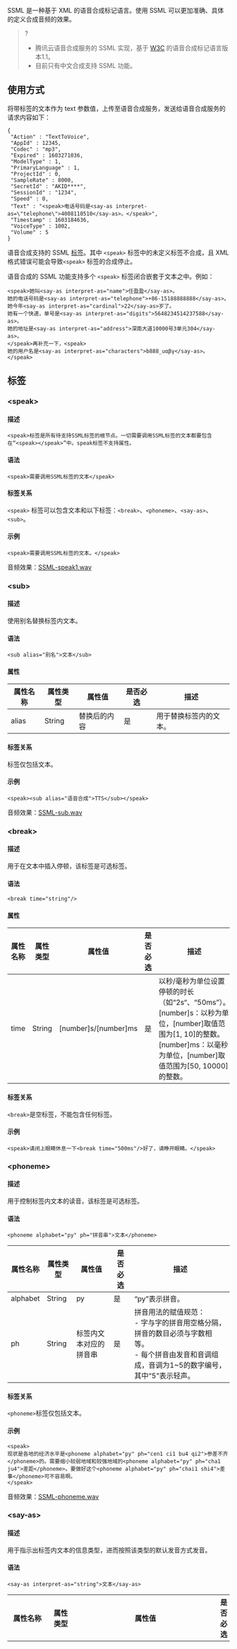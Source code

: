 SSML 是一种基于 XML 的语音合成标记语言。使用 SSML 可以更加准确、具体的定义合成音频的效果。  
>? 
>- 腾讯云语音合成服务的 SSML 实现，基于 [W3C](https://www.w3.org/TR/speech-synthesis/) 的语音合成标记语言版本1.1。
>- 目前只有中文合成支持 SSML 功能。

## 使用方式
将带标签的文本作为 text 参数值，上传至语音合成服务，发送给语音合成服务的请求内容如下：
```
{
 "Action" : "TextToVoice",
 "AppId" : 12345,
 "Codec" : "mp3",
 "Expired" : 1603271036,
 "ModelType" : 1,
 "PrimaryLanguage" : 1,
 "ProjectId" : 0,
 "SampleRate" : 8000,
 "SecretId" : "AKID****",
 "SessionId" : "1234",
 "Speed" : 0,
 "Text" : "<speak>电话号码是<say-as interpret-as=\"telephone\">4008110510</say-as>。</speak>",
 "Timestamp" : 1603184636,
 "VoiceType" : 1002,
 "Volume" : 5
}
```

语音合成支持的 SSML [标签](#jump)。其中 `<speak>` 标签中的未定义标签不合成，且 XML 格式错误可能会导致`<speak>` 标签的合成停止。

语音合成的 SSML 功能支持多个 `<speak>` 标签闭合嵌套于文本之中。例如：
```
<speak>她叫<say-as interpret-as="name">任盈盈</say-as>。
她的电话号码是<say-as interpret-as="telephone">+86-15188888888</say-as>。
她今年<say-as interpret-as="cardinal">22</say-as>岁了。
她有一个快递，单号是<say-as interpret-as="digits">5648234514237588</say-as>。
她的地址是<say-as interpret-as="address">深南大道10000号3单元304</say-as>。
</speak>再补充一下，<speak>
她的用户名是<say-as interpret-as="characters">b888_uαβγ</say-as>。
</speak>
```

[](id:jump)
## 标签
### &lt;speak&gt;
#### 描述
```
<speak>标签是所有待支持SSML标签的根节点。一切需要调用SSML标签的文本都要包含在“<speak></speak>”中。speak标签不支持属性。
```

#### 语法
```
<speak>需要调用SSML标签的文本</speak>
```

#### 标签关系
`<speak>` 标签可以包含文本和以下标签：`<break>`、`<phoneme>`、`<say-as>`、`<sub>`。

#### 示例
```
<speak>需要调用SSML标签的文本。</speak>
```
音频效果：[SSML-speak1.wav](https://ssml-demo-1300466766.cos.ap-guangzhou.myqcloud.com/SSML-speak1.wav)

### &lt;sub&gt;
#### 描述
使用别名替换标签内文本。

#### 语法
```
<sub alias="别名">文本</sub>
```

#### 属性
<table>
<thead>
<tr>
<th>属性名称</th>
<th>属性类型</th>
<th>属性值</th>
<th>是否必选</th>
<th>描述</th>
</tr>
</thead>
<tbody><tr>
<td>alias</td>
<td>String</td>
<td>替换后的内容</td>
<td>是</td>
<td>用于替换标签内的文本。</td>
</tr>
</tbody></table>

#### 标签关系
标签仅包括文本。

#### 示例
```
<speak><sub alias="语音合成">TTS</sub></speak>
```
音频效果：[SSML-sub.wav](https://ssml-demo-1300466766.cos.ap-guangzhou.myqcloud.com/SSML-sub.wav)

### &lt;break&gt;
#### 描述
用于在文本中插入停顿，该标签是可选标签。

#### 语法
```
<break time="string"/>
```

#### 属性
<table>
<thead>
<tr>
<th>属性名称</th>
<th>属性类型</th>
<th>属性值</th>
<th>是否必选</th>
<th>描述</th>
</tr>
</thead>
<tbody><tr>
<td>time</td>
<td>String</td>
<td>[number]s/[number]ms</td>
<td>是</td>
<td>以秒/毫秒为单位设置停顿的时长 （如“2s“、“50ms”）。[number]s：以秒为单位，[number]取值范围为[1, 10]的整数。[number]ms：以毫秒为单位，[number]取值范围为[50, 10000]的整数。</td>
</tr>
</tbody></table>

#### 标签关系
`<break>`是空标签，不能包含任何标签。

#### 示例
```
<speak>请闭上眼睛休息一下<break time="500ms"/>好了，请睁开眼睛。</speak>
```

### &lt;phoneme&gt;
#### 描述
用于控制标签内文本的读音，该标签是可选标签。

#### 语法
```
<phoneme alphabet="py" ph="拼音串">文本</phoneme>
```
<table>
<thead>
<tr>
<th>属性名称</th>
<th>属性类型</th>
<th>属性值</th>
<th>是否必选</th>
<th>描述</th>
</tr>
</thead>
<tbody><tr>
<td>alphabet</td>
<td>String</td>
<td>py</td>
<td>是</td>
<td>“py”表示拼音。</td>
</tr>
<tr>
<td>ph</td>
<td>String</td>
<td>标签内文本对应的拼音串</td>
<td>是</td>
<td>拼音用法的赋值规范：<br>- 字与字的拼音用空格分隔，拼音的数目必须与字数相等。<br>- 每个拼音由发音和音调组成，音调为1~5的数字编号，其中“5”表示轻声。</td>
</tr>
</tbody></table>

#### 标签关系
`<phoneme>`标签仅包括文本。

#### 示例
```
<speak>
现状是各地的经济水平是<phoneme alphabet="py" ph="cen1 ci1 bu4 qi2">参差不齐</phoneme>的。需要缩小较弱地域和较强地域的<phoneme alphabet="py" ph="cha1 ju4">差距</phoneme>。要做好这个<phoneme alphabet="py" ph="chai1 shi4">差事</phoneme>可不容易啊。
</speak>
```
音频效果：[SSML-phoneme.wav](https://ssml-demo-1300466766.cos.ap-guangzhou.myqcloud.com/SSML-phoneme.wav)

### &lt;say-as&gt;
#### 描述
用于指示出标签内文本的信息类型，进而按照该类型的默认发音方式发音。

#### 语法
```
<say-as interpret-as="string">文本</say-as>
```
<table>
<thead>
<tr>
<th>属性名称</th>
<th>属性类型</th>
<th>属性值</th>
<th>是否必选</th>
<th>描述</th>
</tr>
</thead>
<tbody><tr>
<td>interpret-as</td>
<td>String</td>
<td>cardinal/digits/telephone/name/address/<br>id/characters/punctuation/<br>date/time/currency/measure</td>
<td>是</td>
<td>指示出标签内文本的信息类型：<br>• cardinal：按整数或小数发音。<br>• digits：按数字发音。<br>• telephone：按电话号码常用方式发音。<br>• name：按人名发音。<br>• address：按地址发音。<br>• id：适用于账户名、昵称等。<br>• characters：将标签内的文本按字符一一读出。<br>• punctuation：将标签内的文本按标点符号的方式读出来。<br>• date：按日期发音。<br>• time：按时间发音。<br>• currency：按金额发音。<br>• measure：按计量单位发音。</td>
</tr>
</tbody></table>

#### 各 &lt;say-as&gt;类型支持范围
- cardinal
 <table>
<tr>
<th>格式</th>
<th>示例</th>
<th>输出</th>
<th>说明</th>
</tr>
<tr>
<td>数字串</td>
<td>1487</td>
<td>一千四百八十七</td>
<td rowspan="8">整数输入范围：[-18446744073709551615,18446744073709551615]。<br>小数输入范围：对小数点后小数的位数没有特殊限制，建议不超过10位。</td>
</tr>
<tr>
<td>负号+数字串</td>
<td>-1487</td>
<td>负一千四百八十七</td>
</tr>
<tr>
<td>以逗号分隔3位数字串</td>
<td>10,500</td>
<td>一万零五百</td>
</tr>
<tr>
<td>负号+以逗号分隔3位数字串</td>
<td>-10,500</td>
<td>负一万零五百</td>
</tr>
<tr>
<td>数字串+小数点+2个零</td>
<td>9.00</td>
<td>九</td>
</tr>
<tr>
<td>负号+数字串+小数点+2个零</td>
<td>-110.00</td>
<td>负一百一十</td>
</tr>
<tr>
<td>数字串+小数点+数字串</td>
<td>88.090</td>
<td>八十八点零九</td>
</tr>
<tr>
<td>负号+数字串+小数点+数字串</td>
<td>-88.001</td>
<td>负八十八点零零一</td>
</tr>
</table>
- digits
 <table>
<tr>
<th>格式</th>
<th>示例</th>
<th>输出</th>
<th>说明</th>
</tr>
<tr>
<td>数字串</td>
<td>356210985</td>
<td>三五六二一零九八五</td>
<td>对数字串的长度没有特殊限制。<br>建议不超过20位，且当数字串超过10位时，每个数字后插入停顿。</td>
</tr>
</table>
- telephone
 <table>
<tr>
<th>格式</th>
<th>示例</th>
<th>输出</th>
<th>说明</th>
</tr>
<tr>
<td rowspan="6">座机号</td>
<td>5605560</td>
<td>五六零 五五六零</td>
<td rowspan="6">支持7~8位座机号，支持空格和’-‘作为分隔符。<br>其中：7位座机号支持“3-4”的数字分隔方式。8位座机号支持“4-4”的数字分隔方式。</td>
</tr>
<tr>
<td>560 5560</td>
<td>五六零 五五六零</td>
</tr>
<tr>
<td>560-5560</td>
<td>五六零 五五六零</td>
</tr>
<tr>
<td>55605560</td>
<td>五五六零 五五六零</td>
</tr>
<tr>
<td>5560 5560</td>
<td>五五六零 五五六零</td>
</tr>
<tr>
<td>5560-5560</td>
<td>五五六零 五五六零</td>
</tr>
<tr>
<td rowspan="4">座机号+分机号</td>
<td>55605560-105</td>
<td>五五六零 五五六零 转幺零五</td>
<td rowspan="4">支持1~4位分机号。</td>
</tr>
<tr>
<td>55605560转105</td>
<td>五五六零 五五六零 转幺零五</td>
</tr>
<tr>
<td>55605560分机105</td>
<td>五五六零 五五六零 转幺零五</td>
</tr>
<tr>
<td>55605560分机号105</td>
<td>五五六零 五五六零 分机号幺零五</td>
</tr>
<tr>
<td rowspan="6">区号+座机号</td>
<td>01055605560</td>
<td>零幺零 五五六零 五五六零</td>
<td rowspan="6">支持区号：010、02x、03xx、04xx、05xx、07xx、08xx、09xx。</td>
</tr>
<tr>
<td>010 55605560</td>
<td>零幺零 五五六零 五五六零</td>
</tr>
<tr>
<td>010-5560-5560</td>
<td>零幺零 五五六零 五五六零</td>
</tr>
<tr>
<td>(010)55605560</td>
<td>零幺零 五五六零 五五六零</td>
</tr>
<tr>
<td>031955605560</td>
<td>零三幺九 五五六零 五五六零</td>
</tr>
<tr>
<td>0319-55605560</td>
<td>零三幺九 五五六零 五五六零</td>
</tr>
<tr>
<td rowspan="6">区号+座机号+分机号</td>
<td>010 33878528-1054</td>
<td>零幺零 三三八七 八五二八 转幺零五四</td>
<td rowspan="6">无</td>
</tr>
<tr>
<td>010-33878528-1054</td>
<td>零幺零 三三八七 八五二八 转幺零五四</td>
</tr>
<tr>
<td>(010)33878528-1054</td>
<td>零幺零 三三八七 八五二八 转幺零五四</td>
</tr>
<tr>
<td>(010)33878528转1054</td>
<td>零幺零 三三八七 八五二八 转幺零五四</td>
</tr>
<tr>
<td>(010)33878528分机1054</td>
<td>零幺零 三三八七 八五二八 分机幺零五四</td>
</tr>
<tr>
<td>(010)33878528分机号1054</td>
<td>零幺零 三三八七 八五二八 分机号幺零五四</td>
</tr>
<tr>
<td rowspan="5">国家代码+区号+座机号</td>
<td>86-010-33878528</td>
<td>八六 零幺零 三三八七</td>
<td rowspan="5">支持国家代码：86、(86)、+86、(+86)、0086。并统一读为“八六”。</td>
</tr>
<tr>
<td>(86)10-33878528</td>
<td>八六 幺零 三三八七 八五二八</td>
</tr>
<tr>
<td>+86-010-33878528</td>
<td>八六 零幺零 三三八七 八五二八</td>
</tr>
<tr>
<td>0086-10-33878528</td>
<td>八六 幺零 三三八七 八五二八</td>
</tr>
<tr>
<td>(+86)-10-3387 8528</td>
<td>八六 幺零 三三八七 八五二八</td>
</tr>
<tr>
<td rowspan="5">国家代码+区号+座机号+分机号</td>
<td>(86)21-33878528-1054</td>
<td>八六 二幺 三三八七 八五二八 转幺零五四</td>
<td rowspan="5">无</td>
</tr>
<tr>
<td>(86)021-3387-8528-1054</td>
<td>八六 零二幺 三三八七 八五二八 转幺零五四</td>
</tr>
<tr>
<td>(86)021-33878528转1054</td>
<td>八六 零二幺 三三八七 八五二八 转幺零五四</td>
</tr>
<tr>
<td>(86)21-3387-8528分机号1054</td>
<td>八六 二幺 三三八七 八五二八 分机号幺零五四</td>
</tr>
<tr>
<td>+86-021-3387-8528分机1054</td>
<td>八六 零二幺 三三八七 八五二八 分机幺零五四</td>
</tr>
<tr>
<td rowspan="3">手机号</td>
<td>151 8828 1075</td>
<td>幺五幺八八二八 幺零七五</td>
<td rowspan="3">支持11位手机号，支持3-3-5、3-4-4两种数字分隔方式</td>
</tr>
<tr>
<td>151-882-81075</td>
<td>幺五幺 八八二 八幺零七五</td>
</tr>
<tr>
<td>151-8828-1075</td>
<td>幺五幺八八二八 幺零七五</td>
</tr>
<tr>
<td rowspan="4">国家代码+手机号</td>
<td>+86-15188281075</td>
<td>八六 幺五幺 八八二八 幺零七五</td>
<td rowspan="4">无</td>
</tr>
<tr>
<td>(+86)-151-8828-1075</td>
<td>八六 幺五幺 八八二八 幺零七五</td>
</tr>
<tr>
<td>+8615188281075</td>
<td>八六 幺五幺 八八二八 幺零七五</td>
</tr>
<tr>
<td>0086-151 882 81075</td>
<td>八六 幺五幺 八八二 八幺零七五</td>
</tr>
<tr>
<td rowspan="5">服务号</td>
<td>110</td>
<td>幺幺零</td>
<td rowspan="5"><ul><li/>支持常用的服务号如110。<li/>支持以400/800开头的10位服务号，支持以“3-3-4”的数字分隔方式。<br><li/>支持以12530/17951/12593开头的16位号码。</ul></td>
</tr>
<tr>
<td>95566</td>
<td>九五五六六</td>
</tr>
<tr>
<td>4008110280</td>
<td>四零零 八幺幺 零二八零</td>
</tr>
<tr>
<td>800-810-8888</td>
<td>八零零 八幺零 八八八八</td>
</tr>
<tr>
<td>1253013520638377</td>
<td>幺二五三零 幺三五 二零六三 八三七七</td>
</tr>
<tr>
<td>其他</td>
<td>(86)(21)8832-80976-0907</td>
<td>八六 二幺 八八三二 八零九七六 零九零七</td>
<td>支持“数字串+分隔符（左右括号、-）”方式。</td>
</tr>
</table>
- address
 <table>
<tr>
<th>格式</th>
<th>示例</th>
<th>输出</th>
<th>说明</th>
</tr>
<tr>
<td rowspan="5">常用地址格式</td>
<td>深南大道1000号103-3</td>
<td>深南大道 幺零零零号幺零三杠三</td>
<td rowspan="5">支持常用地址格式。此处地址指标准的邮寄地址。</td>
</tr>
<tr>
<td>高新中四道377弄1137-1128号</td>
<td>高新中四道三七七弄幺幺三七杠幺幺二八号</td>
</tr>
<tr>
<td>华润城六期3-1-3805</td>
<td>华润城六期三杠一杠三八零五</td>
</tr>
<tr>
<td>大族云峰大厦2幢2106室</td>
<td>大族云峰大厦二幢二幺零六室</td>
</tr>
<tr>
<td>高新中三道151弄19号</td>
<td>高新中三道幺五幺弄十九号</td>
</tr>
</table>
- id
 <table>
<tr>
<th>格式</th>
<th>示例</th>
<th>输出</th>
<th>说明</th>
</tr>
<tr>
<td rowspan="3">字符串</td>
<td>dell3301</td>
<td>D E L L 三 三 零 一</td>
<td rowspan="3">大小写英文字符、阿拉伯数字0~9、下划线。<br>输出的空格表示每个字符之间插入停顿，即字符一个一个地读。</td>
</tr>
<tr>
<td>tencent_1998</td>
<td>T E N C E N T 下划线 一 九 九 八</td>
</tr>
<tr>
<td>AiDemo</td>
<td>A I D E M O</td>
</tr>
</table>
- characters
 <table>
<tr>
<th>格式</th>
<th>示例</th>
<th>输出</th>
<th>说明</th>
</tr>
<tr>
<td rowspan="8">字符串</td>
<td>ISO 1-001-095498-1</td>
<td>I S O 一 杠 零 零 一 杠 零 五 四 零 九 八 杠 一</td>
<td rowspan="8">支持中文汉字、大小写英文字符、阿拉伯数字0~9以及部分全角和半角字符。<br>输出的空格表示每个字符之间插入停顿，即字符一个一个地读。标签内的文本如果包含XML的特殊字符，需要做字符转义。常用的共有5个：<br>&amp;lt;<br>&amp;gt;<br>&amp;amp;<br>&amp;quot;<br>&amp;apos;<br>分别对应<、>、& 、"、'。
</td>
</tr>
<tr>
<td>x10u2385_u</td>
<td>x 一 零 u 二 三 八 五 下划线 u</td>
</tr>
<tr>
<td>v1.1.1</td>
<td>v 一 点 一 点 一</td>
</tr>
<tr>
<td>版本号2.0</td>
<td>版本号二 点 零</td>
</tr>
<tr>
<td>粤B BA000</td>
<td>粤B B A 零 零 零</td>
</tr>
<tr>
<td>空中客车A330</td>
<td>空中客车A 三 三 零</td>
</tr>
<tr>
<td>型号B01 B02和B03</td>
<td>型号B 零 一 B 零二 和B 零 三</td>
</tr>
<tr>
<td>αβγ</td>
<td>阿尔法 贝塔 伽玛</td>
</tr>
</table>
- punctuation
 <table>
<tr>
<th>格式</th>
<th>示例</th>
<th>输出</th>
<th>说明</th>
</tr>
<tr>
<td rowspan="7">标点符号</td>
<td>…</td>
<td>省略号</td>
<td rowspan="7">支持常见中英文标点。输出的空格表示每个字符之间插入停顿，即字符一个一个地读。<br>标签内的文本如果包含XML的特殊字符，需要做字符转义。常用的共有5个：<br>&amp;lt;<br>&amp;gt;<br>&amp;amp;<br>&amp;quot;<br>&amp;apos;<br>分别对应<、>、& 、"、'。
</td>
</tr>
<tr>
<td>……</td>
<td>省略号</td>
</tr>
<tr>
<td>!"#$%&</td>
<td>叹号 双引号 井号 dollar 百分号 and</td>
</tr>
<tr>
<td>‘()*+</td>
<td>单引号 左括号 右括号 星号 加号</td>
</tr>
<tr>
<td>,-./:;</td>
<td>逗号 杠 点 斜杠 冒号 分号</td>
</tr>
<tr>
<td><=>?@</td>
<td>小于 等号 大于 问号 at</td>
</tr>
<tr>
<td>[\]^_</td>
<td>左方括号 反斜线 右方括号 脱字符 下划线</td>
</tr>
</table>
- date
 <table>
<tr>
<th>格式</th>
<th>示例</th>
<th>输出</th>
<th>说明</th>
</tr>
<tr>
<td rowspan="6">xx年</td>
<td>71年</td>
<td>七一年</td>
<td rowspan="6">支持2位和4位年份。其中：<ul><li>2位年份支持60年~99年、00年~09年、10年~19年。
<li>4位年份支持1000年~1999年、2000年~2099年。</ul>
</td>
</tr>
<tr>
<td>08年</td>
<td>零八年</td>
</tr>
<tr>
<td>20年</td>
<td>二零年</td>
</tr>
<tr>
<td>2020年</td>
<td>二零二零年</td>
</tr>
<tr>
<td>1998年</td>
<td>一九九八年</td>
</tr>
<tr>
<td>2008年</td>
<td>二零零八年</td>
</tr>
<tr>
<td rowspan="4">xx年xx月</td>
<td>08年5月</td>
<td>零八年五月</td>
<td rowspan="4">当月份为1到9月时，支持开头带”0”和不带”0”两种写法。例如”1908年4月”和”1908年04月”。</td>
</tr>
<tr>
<td>2020年04月</td>
<td>二零二零年四月</td>
</tr>
<tr>
<td>08年8月</td>
<td>零八年八月</td>
</tr>
<tr>
<td>2020年8月</td>
<td>二零二零年八月</td>
</tr>
<tr>
<td rowspan="4">xx年xx月xx日<br>xx年xx月xx号</td>
<td>98年4月23日</td>
<td>九八年四月二十三日</td>
<td rowspan="4">当日期为1到9日时，支持开头带”0”和不带”0”两种写法。例如”1908年4月8日”和”1908年04月08日”。</td>
</tr>
<tr>
<td>2020年08月23日</td>
<td>二零二零年八月二十三日</td>
</tr>
<tr>
<td>20年8月8号</td>
<td>二零年八月八号</td>
</tr>
<tr>
<td>2020年08月08号</td>
<td>二零二零年八月八号</td>
</tr>
<tr>
<td rowspan="2">xx月xx号</td>
<td>8月20日</td>
<td>八月二十日</td>
<td rowspan="2">无</td>
</tr>
<tr>
<td>08月08号</td>
<td>八月八号</td>
</tr>
<tr>
<td rowspan="3">年月缩写</td>
<td>2020/08</td>
<td>二零二零年八月</td>
<td rowspan="6">支持”/“、”-“、”.”作为缩写的分隔符。</td>
</tr>
<tr>
<td>2020-08</td>
<td>二零二零年八月</td>
</tr>
<tr>
<td>2020.08</td>
<td>二零二零年八月</td>
</tr>
<tr>
<td rowspan="3">年月日缩写</td>
<td>2020/08/09</td>
<td>二零二零年八月九日</td>
</tr>
<tr>
<td>2020-8-9</td>
<td>二零一八年八月八日</td>
</tr>
<tr>
<td>2020.08.09</td>
<td>二零一八年八月九日</td>
</tr>
<tr>
<td rowspan="2">xx年xx月xx日~xx年xx月xx日<br>xx年xx月xx号~xx年xx月xx号</td>
<td>20年8月9日~30日</td>
<td>二零年八月九日至三十日</td>
<td rowspan="8">支持”~”、”-“作为”至”的缩写标志。</td>
</tr>
<tr>
<td>2020年08月09号-2020年09月09号</td>
<td>二零二零年八月九月一号至二零二零年九月九</td>
</tr>
<tr>
<td rowspan="2">xx年xx月~xx年xx月</td>
<td>20年04月~21年04月</td>
<td>二零年四月至二一年四月</td>
</tr>
<tr>
<td>2020年04月~2021年04月</td>
<td>二零二零年四月至二零二一年四月</td>
</tr>
<tr>
<td rowspan="2">xx月xx日~xx月xx日<br>xx月xx号~xx月xx号</td>
<td>10月1日~10月7日</td>
<td>十月一日至十月七日</td>
</tr>
<tr>
<td>10月01号~10月07号</td>
<td>十月一号至十月七号</td>
</tr>
<tr>
<td rowspan="2">xx月xx日~xx日<br>xx月xx号~xx号</td>
<td>10月1日~7日</td>
<td>十月一日至七日</td>
</tr>
<tr>
<td>10月01号~07号</td>
<td>十月一号至七号</td>
</tr>
<tr>
<td rowspan="2">年月日缩写~年月日缩写</td>
<td>2020/03/03~2021/03/03</td>
<td>二零二零年三月三日至二零二一年三月三日</td>
<td rowspan="5">支持”/“、”.”作为缩写的分隔符，支持”~””-“作为”至”的缩写标志。</td>
</tr>
<tr>
<td>2020.9.9~2021.9.9</td>
<td>二零二零年九月九日至二零二一年九月九日</td>
</tr>
<tr>
<td>月日缩写~月日缩写</td>
<td>10/20~10/31</td>
<td>十月二十日至十月三十一日</td>
</tr>
<tr>
<td rowspan="2">xx~xx月xx月~xx月</td>
<td>1~10月</td>
<td>一至十月</td>
</tr>
<tr>
<td>1月~10月</td>
<td>一月至十月</td>
</tr>
<tr>
<td>月日年缩写</td>
<td>10/25/2020</td>
<td>二零二零年十月二十五日</td>
<td>仅支持4位的年份，仅支持“/”作为日期的分隔符，仅支持”月/日/年”的书写方式。</td>
</tr>
</table>
- time
 <table>
<tr>
<th>格式</th>
<th>示例</th>
<th>输出</th>
<th>说明</th>
</tr>
<tr>
<td rowspan="5">时刻</td>
<td>12:00</td>
<td>十二点</td>
<td rowspan="14">支持常用时间和时间范围格式。</td>
</tr>
<tr>
<td>12:00:00点</td>
<td>十二点</td>
</tr>
<tr>
<td>10:25分</td>
<td>十点二十五分</td>
</tr>
<tr>
<td>10:25:30</td>
<td>十点二十五分三十秒</td>
</tr>
<tr>
<td>09:25:14</td>
<td>九点二十五分十四秒</td>
</tr>
<tr>
<td rowspan="9">时刻~时刻</td>
<td>11:00~12:00</td>
<td>十一点到十二点</td>
</tr>
<tr>
<td>09:00-14:00</td>
<td>九点到十四点</td>
</tr>
<tr>
<td>11:00~11:30</td>
<td>十一点到十一点三十分</td>
</tr>
<tr>
<td>11:00-15:18</td>
<td>十一点到十五点十八分</td>
</tr>
<tr>
<td>10:30~11:00</td>
<td>十点三十分到十一点</td>
</tr>
<tr>
<td>09:28-10:00</td>
<td>九点二十八分到十点</td>
</tr>
<tr>
<td>10:20~11:20</td>
<td>十点二十分到十一点二十分</td>
</tr>
<tr>
<td>06:00~08:00</td>
<td>六点到八点</td>
</tr>
<tr>
<td>上午10:20~下午13:30</td>
<td>上午十点二十分到下午十三点三十分</td>
</tr>
<tr>
<td rowspan="18">时间缩写</td>
<td>5:00am</td>
<td>凌晨五点</td>
<td rowspan="18">当缩写为 am 时，小时在[0,5]范围内读作凌晨；<br>当单位为 am 时，小时在[6,11]范围内读作上午。<br>当缩写为 pm 时，小时为12时读作中午；<br>当单位为 pm 时，小时在[1,5]范围内读作下午；小时在[6,11]范围内读作晚上。</td>
</tr>
<tr>
<td>5:30am</td>
<td>凌晨五点三十分</td>
</tr>
<tr>
<td>5:20:12am</td>
<td>凌晨五点二十分十二秒</td>
</tr>
<tr>
<td>7:00am</td>
<td>上午七点</td>
</tr>
<tr>
<td>7:30AM</td>
<td>上午七点半</td>
</tr>
<tr>
<td>7:20:25a.m.</td>
<td>上午七点二十分二十五秒</td>
</tr>
<tr>
<td>07:08:12A.M.</td>
<td>上午七点零八分十二秒</td>
</tr>
<tr>
<td>5:00pm</td>
<td>下午五点</td>
</tr>
<tr>
<td>5:30PM</td>
<td>下午五点三十分</td>
</tr>
<tr>
<td>5:20:12p.m.</td>
<td>下午五点二十分十二秒</td>
</tr>
<tr>
<td>05:09:12P.M</td>
<td>下午五点零九分十二秒</td>
</tr>
<tr>
<td>9:00pm</td>
<td>晚上九点</td>
</tr>
<tr>
<td>9:30pm</td>
<td>晚上九点三十分</td>
</tr>
<tr>
<td>9:20:12PM</td>
<td>晚上九点二十分十二秒</td>
</tr>
<tr>
<td>9:02:12P.M.</td>
<td>晚上九点零二分十二秒</td>
</tr>
<tr>
<td>12:00pm</td>
<td>中午十二点</td>
</tr>
<tr>
<td>12:30p.m.</td>
<td>中午十二点三十分</td>
</tr>
<tr>
<td>12:20:12PM</td>
<td>中午十二点二十分十二秒</td>
</tr>
</table>
- currency
 <table>
<tr>
<th>格式</th>
<th>示例</th>
<th width="150px">输出</th>
<th>说明</th>
</tr>
<tr>
<td rowspan="5">数字+金额标识符</td>
<td>12.00RMB</td>
<td>十二人民币</td>
<td rowspan="5">支持 AUD（澳元） 、CAD（加元）、 HKD（港币）、JPY（日元）、USD（美元）、CHF（瑞士法郎）、NOK（挪威克朗）、SEK（瑞典克朗）、GBP（英镑）、 RMB（人民币）、CNY（元）和 EUR（欧元）。<br>支持的数字格式包括：整数、小数以及以逗号分隔的国际写法。</td>
</tr>
<tr>
<td>12.50RMB</td>
<td>十二点五人民币</td>
</tr>
<tr>
<td>15,000,000RMB</td>
<td>一千五百万人民币</td>
</tr>
<tr>
<td>15,000,000.00RMB</td>
<td>一千五百万人民币</td>
</tr>
<tr>
<td>12,000.35RMB</td>
<td>一万两千点三五人民币</td>
</tr>
<tr>
<td rowspan="6">金额标识符+数字</td>
<td>$12</td>
<td>十二美元</td>
<td rowspan="6">支持 CAD（加元）、$（美元）、$（美元）、Fr（法郎）、kr（丹麦克朗）、£（英镑）、¥（元）￥（元）和 €（欧元）。<br>支持的数字格式包括：整数、小数以及以逗号分隔的国际写法。</td>
</tr>
<tr>
<td>$12.00</td>
<td>十二美元</td>
</tr>
<tr>
<td>$12.12</td>
<td>十二点一二美元</td>
</tr>
<tr>
<td>$12,000</td>
<td>一万两千美元</td>
</tr>
<tr>
<td>$12,000.00</td>
<td>一万两千美元</td>
</tr>
<tr>
<td>$12,000.99</td>
<td>一万两千点九九美元</td>
</tr>
<tr>
<td rowspan="8">其他默认读法</td>
<td>1213</td>
<td>一千二百一十三</td>
<td rowspan="8">无</td>
</tr>
<tr>
<td>1213KML</td>
<td>一千二百一十三K M L</td>
</tr>
<tr>
<td>1213.00KML</td>
<td>一千二百一十三K M L</td>
</tr>
<tr>
<td>1213.9KML</td>
<td>一千二百一十三点九K M L</td>
</tr>
<tr>
<td>1,000KML</td>
<td>一千K M L</td>
</tr>
<tr>
<td>1,000.00KML</td>
<td>一千K M L</td>
</tr>
<tr>
<td>1,000.98KML</td>
<td>一千点九八K M L</td>
</tr>
<tr>
<td>12,000</td>
<td>一万两千</td>
</tr>
</table>
- measure
 <table>
<tr>
<th>格式</th>
<th>示例</th>
<th>输出</th>
<th>说明</th>
</tr>
<tr>
<td rowspan="7">数字+中文单位</td>
<td>2片</td>
<td>两片</td>
<td rowspan="21">支持常见中文单位及单位缩写</td>
</tr>
<tr>
<td>120公顷</td>
<td>一百二十公顷</td>
</tr>
<tr>
<td>100多毫克</td>
<td>一百多毫克</td>
</tr>
<tr>
<td>100来米</td>
<td>一百来米</td>
</tr>
<tr>
<td>100余人</td>
<td>一百余人</td>
</tr>
<tr>
<td>1厘米20毫米</td>
<td>一厘米二十毫米</td>
</tr>
<tr>
<td>120.00平方公里</td>
<td>一百二十平方公里</td>
</tr>
<tr>
<td rowspan="3">数字+单位缩写</td>
<td>120.56cm²</td>
<td>一百二十点五六平方厘米</td>
</tr>
<tr>
<td>120㎡56cm²</td>
<td>一百二十平方米五十六平方厘米</td>
</tr>
<tr>
<td>100m12cm6mm</td>
<td>一百米十二厘米六毫米</td>
</tr>
<tr>
<td rowspan="4">范围</td>
<td>10~15kg</td>
<td>十至十五千克</td>
</tr>
<tr>
<td>10.24~789.82亩</td>
<td>十点二四至七百八十九点八二亩</td>
</tr>
<tr>
<td>10米~15米</td>
<td>十米至十五米</td>
</tr>
<tr>
<td>10.24cm~19.08cm</td>
<td>十点二四厘米至十九点零八厘米</td>
</tr>
<tr>
<td rowspan="3">数字+单位+"/"+单位</td>
<td>10元/斤</td>
<td>十元每斤</td>
</tr>
<tr>
<td>199~299元/件</td>
<td>一百九十九至二百九十九元每件</td>
</tr>
<tr>
<td>299.99元/g~399.99元/g</td>
<td>二百九十九点九九元每克至三百九十九点九九元每克</td>
</tr>
<tr>
<td rowspan="4">其他默认读法</td>
<td>12扎</td>
<td>十二扎</td>
</tr>
<tr>
<td>30rm</td>
<td>三十r m</td>
</tr>
<tr>
<td>4万万同胞</td>
<td>四万万同胞</td>
</tr>
<tr>
<td>12.897微克</td>
<td>十二点八九七微克</td>
</tr>
</table>

#### &lt;say-as&gt; 常见符号读法
<table>
<thead>
<tr>
<th>符号</th>
<th>读法</th>
</tr>
</thead>
<tbody><tr>
<td>!</td>
<td>叹号</td>
</tr>
<tr>
<td>“</td>
<td>双引号</td>
</tr>
<tr>
<td>#</td>
<td>井号</td>
</tr>
<tr>
<td>$</td>
<td>dollar</td>
</tr>
<tr>
<td>%</td>
<td>百分号</td>
</tr>
<tr>
<td>&amp;</td>
<td>and</td>
</tr>
<tr>
<td>‘</td>
<td>单引号</td>
</tr>
<tr>
<td>(</td>
<td>左括号</td>
</tr>
<tr>
<td>)</td>
<td>右括号</td>
</tr>
<tr>
<td>*</td>
<td>星</td>
</tr>
<tr>
<td>+</td>
<td>加</td>
</tr>
<tr>
<td>,</td>
<td>逗号</td>
</tr>
<tr>
<td>-</td>
<td>杠</td>
</tr>
<tr>
<td>.</td>
<td>点</td>
</tr>
<tr>
<td>/</td>
<td>斜杠</td>
</tr>
<tr>
<td>:</td>
<td>零冒号</td>
</tr>
<tr>
<td>;</td>
<td>分号</td>
</tr>
<tr>
<td>&lt;</td>
<td>小于</td>
</tr>
<tr>
<td>=</td>
<td>等号</td>
</tr>
<tr>
<td>&gt;</td>
<td>大于</td>
</tr>
<tr>
<td>?</td>
<td>问号</td>
</tr>
<tr>
<td>@</td>
<td>at</td>
</tr>
<tr>
<td>[</td>
<td>左方括号</td>
</tr>
<tr>
<td>\</td>
<td>反斜线</td>
</tr>
<tr>
<td>]</td>
<td>右方括号</td>
</tr>
<tr>
<td>^</td>
<td>脱字符</td>
</tr>
<tr>
<td>_</td>
<td>下划线</td>
</tr>
<tr>
<td>`</td>
<td>反引号</td>
</tr>
<tr>
<td>{</td>
<td>左花括号</td>
</tr>
<tr>
<td></td>
<td></td>
</tr>
<tr>
<td>}</td>
<td>右花括号</td>
</tr>
<tr>
<td>~</td>
<td>波浪线</td>
</tr>
<tr>
<td>！</td>
<td>叹号</td>
</tr>
<tr>
<td>“</td>
<td>左双引号</td>
</tr>
<tr>
<td>”</td>
<td>右双引号</td>
</tr>
<tr>
<td>‘</td>
<td>左单引号</td>
</tr>
<tr>
<td>’</td>
<td>右单引号</td>
</tr>
<tr>
<td>（</td>
<td>左括号</td>
</tr>
<tr>
<td>）</td>
<td>右括号</td>
</tr>
<tr>
<td>，</td>
<td>逗号</td>
</tr>
<tr>
<td>。</td>
<td>句号</td>
</tr>
<tr>
<td>—</td>
<td>杠</td>
</tr>
<tr>
<td>：</td>
<td>冒号</td>
</tr>
<tr>
<td>；</td>
<td>分号</td>
</tr>
<tr>
<td>？</td>
<td>问号</td>
</tr>
<tr>
<td>、</td>
<td>顿号</td>
</tr>
<tr>
<td>…</td>
<td>省略号</td>
</tr>
<tr>
<td>……</td>
<td>省略号</td>
</tr>
<tr>
<td>《</td>
<td>左书名号</td>
</tr>
<tr>
<td>》</td>
<td>右书名号</td>
</tr>
<tr>
<td>￥</td>
<td>人民币符号</td>
</tr>
<tr>
<td>≥</td>
<td>大于等于</td>
</tr>
<tr>
<td>≤</td>
<td>小于等于</td>
</tr>
<tr>
<td>≠</td>
<td>不等于</td>
</tr>
<tr>
<td>≈</td>
<td>约等于</td>
</tr>
<tr>
<td>±</td>
<td>加减</td>
</tr>
<tr>
<td>×</td>
<td>乘</td>
</tr>
<tr>
<td>π</td>
<td>派</td>
</tr>
<tr>
<td>Α</td>
<td>阿尔法</td>
</tr>
<tr>
<td>Β</td>
<td>贝塔</td>
</tr>
<tr>
<td>Γ</td>
<td>伽玛</td>
</tr>
<tr>
<td>Δ</td>
<td>德尔塔</td>
</tr>
<tr>
<td>Ε</td>
<td>艾普西龙</td>
</tr>
<tr>
<td>Ζ</td>
<td>捷塔</td>
</tr>
<tr>
<td>Ε</td>
<td>依塔</td>
</tr>
<tr>
<td>Θ</td>
<td>西塔</td>
</tr>
<tr>
<td>Ι</td>
<td>艾欧塔</td>
</tr>
<tr>
<td>Κ</td>
<td>喀帕</td>
</tr>
<tr>
<td>∧</td>
<td>拉姆达</td>
</tr>
<tr>
<td>Μ</td>
<td>缪</td>
</tr>
<tr>
<td>Ν</td>
<td>拗</td>
</tr>
<tr>
<td>Ξ</td>
<td>克西</td>
</tr>
<tr>
<td>Ο</td>
<td>欧麦克轮</td>
</tr>
<tr>
<td>∏</td>
<td>派</td>
</tr>
<tr>
<td>Ρ</td>
<td>柔</td>
</tr>
<tr>
<td>∑</td>
<td>西格玛</td>
</tr>
<tr>
<td>Τ</td>
<td>套</td>
</tr>
<tr>
<td>Υ</td>
<td>宇普西龙</td>
</tr>
<tr>
<td>Φ</td>
<td>fai</td>
</tr>
<tr>
<td>Χ</td>
<td>器</td>
</tr>
<tr>
<td>Ψ</td>
<td>普赛</td>
</tr>
<tr>
<td>Ω</td>
<td>欧米伽</td>
</tr>
<tr>
<td>α</td>
<td>阿尔法</td>
</tr>
<tr>
<td>β</td>
<td>贝塔</td>
</tr>
<tr>
<td>γ</td>
<td>伽玛</td>
</tr>
<tr>
<td>δ</td>
<td>德尔塔</td>
</tr>
<tr>
<td>ε</td>
<td>艾普西龙</td>
</tr>
<tr>
<td>ζ</td>
<td>捷塔</td>
</tr>
<tr>
<td>η</td>
<td>依塔</td>
</tr>
<tr>
<td>θ</td>
<td>西塔</td>
</tr>
<tr>
<td>ι</td>
<td>艾欧塔</td>
</tr>
<tr>
<td>κ</td>
<td>喀帕</td>
</tr>
<tr>
<td>λ</td>
<td>拉姆达</td>
</tr>
<tr>
<td>μ</td>
<td>缪</td>
</tr>
<tr>
<td>ν</td>
<td>拗</td>
</tr>
<tr>
<td>ξ</td>
<td>克西</td>
</tr>
<tr>
<td>ο</td>
<td>欧麦克轮</td>
</tr>
<tr>
<td>π</td>
<td>派</td>
</tr>
<tr>
<td>ρ</td>
<td>柔</td>
</tr>
<tr>
<td>σ</td>
<td>西格玛</td>
</tr>
<tr>
<td>τ</td>
<td>套</td>
</tr>
<tr>
<td>υ</td>
<td>宇普西龙</td>
</tr>
<tr>
<td>φ</td>
<td>fai</td>
</tr>
<tr>
<td>χ</td>
<td>器</td>
</tr>
<tr>
<td>ψ</td>
<td>普赛</td>
</tr>
<tr>
<td>ω</td>
<td>欧米伽</td>
</tr>
</tbody></table>

#### &lt;say-as&gt; 常见计量单位
<table>
<tr>
<th>格式</th>
<th>类别</th>
<th>示例</th>
</tr>
<tr>
<td rowspan="9">缩写</td>
<td>长度</td>
<td>nm（纳米）、μm（微米）、mm（毫米）、cm（厘米）、m（米）、km（千米）、ft（英尺）、in（英寸）</td>
</tr>
<tr>
<td>面积</td>
<td>cm²（平方厘米）、㎡（平方米）、km²（平方千米）、SqFt（平方英尺）</td>
</tr>
<tr>
<td>体积</td>
<td>cm³（立方厘米）、m³（立方米）、km³（立方千米）、mL（毫升）、L（升）、gallon（加仑）</td>
</tr>
<tr>
<td>重量</td>
<td>μg（微克）、mg（毫克）、g（克）、kg（千克）</td>
</tr>
<tr>
<td>时间</td>
<td>min（分）、sec（秒）、ms（毫秒）</td>
</tr>
<tr>
<td>电磁</td>
<td>μA（微安）、mA（毫安）、Ω（欧姆）、Hz（赫兹）、KHz（千赫兹）、MHz（兆赫兹）、GHz（吉赫兹）、V（伏）、kV（千伏）、kWh（千瓦时）</td>
</tr>
<tr>
<td>声音</td>
<td>dB（分贝）</td>
</tr>
<tr>
<td>气压</td>
<td>Pa（帕）、kPa（千帕）、Mpa（兆帕）</td>
</tr>
<tr>
<td>中文单位</td>
<td>支持不限于上述类别的中文单位，例如“米”、“秒”、“美元”、“毫升每瓶”等。以及中文量词，例如“架”、“场”、“头”、“部”、“盆”等。</td>
</tr>
</table>

#### 标签关系
`<say-as>`标签仅包括文本。

#### 示例
- cardinal
```
<speak>
 <say-as interpret-as="cardinal">12345</say-as>
</speak>
```
音频效果：[say-as-cardinal.wav](https://ssml-demo-1300466766.cos.ap-guangzhou.myqcloud.com/say-as-cardinal.wav)
- digits
```
<speak>
<say-as interpret-as="digits">12345</say-as>
</speak>
```
音频效果：[say-as-digits.wav](https://ssml-demo-1300466766.cos.ap-guangzhou.myqcloud.com/say-as-digits.wav)
- telephone
```
<speak>
  <say-as interpret-as="telephone">12345</say-as>
</speak>
```
音频效果：[say-as-telephone.wav](https://ssml-demo-1300466766.cos.ap-guangzhou.myqcloud.com/say-as-telephone.wav)
- name
```
<speak>
  她的曾用名是<say-as interpret-as="name">曾小凡</say-as>
</speak>
```
音频效果：[say-as-name.wav](https://ssml-demo-1300466766.cos.ap-guangzhou.myqcloud.com/say-as-name.wav)
- address
```
<speak>
  <say-as interpret-as="address">深南大道10000号1号楼3单元304</say-as>
</speak>
```
音频效果：[say-as-address.wav](https://ssml-demo-1300466766.cos.ap-guangzhou.myqcloud.com/say-as-address.wav)
- id
```
<speak>
  我的用户名是<say-as interpret-as="id">tencent_8858</say-as>
</speak>
```
音频效果：[say-as-id.wav](https://ssml-demo-1300466766.cos.ap-guangzhou.myqcloud.com/say-as-id.wav)
- characters
```
<speak>
  希腊字母<say-as interpret-as="characters">αβ</say-as>
</speak>
```
音频效果：[say-as-characters.wav](https://ssml-demo-1300466766.cos.ap-guangzhou.myqcloud.com/say-as-characters.wav)
- punctuation
```
<speak>
  我最常用的标点是<say-as interpret-as="punctuation">，</say-as>
</speak>
```
音频效果：[say-as-punctuation.wav](https://ssml-demo-1300466766.cos.ap-guangzhou.myqcloud.com/say-as-punctuation.wav)
- date
```
<speak>
  <say-as interpret-as="date">2020-10-10</say-as>
</speak>
```
音频效果：[say-as-date.wav](https://ssml-demo-1300466766.cos.ap-guangzhou.myqcloud.com/say-as-date.wav)
- time
```
<speak>
  <say-as interpret-as="time">5:30am</say-as>
</speak>
```
音频效果：[SSML-say-as_time.mp3](https://ssml-demo-1300466766.cos.ap-guangzhou.myqcloud.com/say-as-time.wav)
- currency
```
<speak>
  <say-as interpret-as="currency">15,000.00RMB</say-as>
</speak>
```
音频效果：[say-as-currency.wav](https://ssml-demo-1300466766.cos.ap-guangzhou.myqcloud.com/say-as-currency.wav)
- measure
```
<speak>
  <say-as interpret-as="measure">100m²15cm²</say-as>
</speak>
```
音频效果：[say-as-measure.wav](https://ssml-demo-1300466766.cos.ap-guangzhou.myqcloud.com/say-as-measure.wav)

